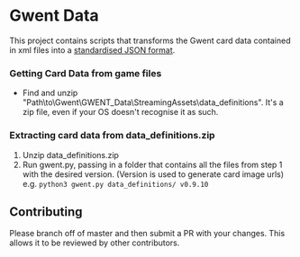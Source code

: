 # Gwent Data
This project contains scripts that transforms the Gwent card data contained in xml files into a [standardised JSON format](standard-format.json).

### Getting Card Data from game files
* Find and unzip "Path\to\Gwent\GWENT_Data\StreamingAssets\data_definitions". It's a zip file, even if your OS doesn't recognise it as such.

### Extracting card data from data_definitions.zip
1. Unzip data_definitions.zip
2. Run gwent.py, passing in a folder that contains all the files from step 1 with the desired version. (Version is used to generate card image urls)
    e.g. `python3 gwent.py data_definitions/ v0.9.10`

## Contributing
Please branch off of master and then submit a PR with your changes. This allows it to be reviewed by other contributors.
